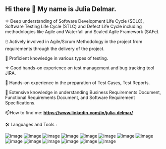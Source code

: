 ## Hi there 👋 My name is Julia Delmar.
⚛️ Deep understanding of Software Development Life Cycle (SDLC), Software Testing Life Cycle (STLC) and Defect Life Cycle including methodologies like Agile and Waterfall and Scaled Agile Framework (SAFe).

🖱️ Actively involved in Agile/Scrum Methodology in the project from requirements through the delivery of the project.

🥇 Proficient knowledge in various types of testing.

⚜️ Good hands-on experience on test management and bug tracking tool JIRA.

📑 Hands-on experience in the preparation of Test Cases, Test Reports.

🍎 Extensive knowledge in understanding Business Requirements Document, Functional Requirements Document, and Software Requirement Specifications.

📫How to find me: 
**https://www.linkedin.com/in/julia-delmar/**

🛠️ Languages and Tools :



![image](https://github.com/JuliaDel/JuliaDel/assets/170366805/295f90dc-a3bf-4eb1-a222-c9ffe1238eb3)
![image](https://github.com/JuliaDel/JuliaDel/assets/170366805/1eab2f75-424a-4c76-aa6b-facc94891810)
![image](https://github.com/JuliaDel/JuliaDel/assets/170366805/a8f96a73-8262-4c5c-bd92-671cf579d2ee)
![image](https://github.com/JuliaDel/JuliaDel/assets/170366805/11972d14-a233-40f3-aebb-7b9b5d3932f0)
![image](https://github.com/JuliaDel/JuliaDel/assets/170366805/66d52cba-ee96-4db2-a8d7-111152a75d8e)
![image](https://github.com/JuliaDel/JuliaDel/assets/170366805/3da4887f-b6a5-4558-9e58-c144cc3e2935)
![image](https://github.com/JuliaDel/JuliaDel/assets/170366805/b9fd4e1f-7f2f-4fa1-a015-58cb6bc74fb9)
![image](https://github.com/JuliaDel/JuliaDel/assets/170366805/1c764ef3-c6c7-479c-80d5-49140c0b66a9)
![image](https://github.com/JuliaDel/JuliaDel/assets/170366805/707a355f-7b2a-4aa1-a127-6b5cf86f8dec)
![image](https://github.com/JuliaDel/JuliaDel/assets/170366805/b4cb24e8-029a-4e75-8d8f-be8945b6eb4c)
![image](https://github.com/JuliaDel/JuliaDel/assets/170366805/a3b37add-5084-47e8-b67d-a5e94d6d58fa)
![image](https://github.com/JuliaDel/JuliaDel/assets/170366805/39f4fdaa-7ea6-4d4f-b4cd-4a6811672877)
![image](https://github.com/JuliaDel/JuliaDel/assets/170366805/c4f43164-65a8-4089-8c58-b026102d4488)
![image](https://github.com/JuliaDel/JuliaDel/assets/170366805/d1e2b8e8-0153-4965-95ad-874a3219c4bc)



















